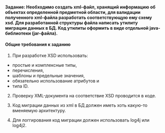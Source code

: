 #### Задание: Необходимо создать xml-файл, хранящий информацию об объектах определенной предметной области, для валидации полученного xml-файла разработать соответствующую ему схему xsd. Для разработанной структуры файла написать утилиту миграции данных в БД. Код утилиты оформить в виде отдельной java-библиотеки (jar-файла).

#### Общие требования к заданию
1. При разработке XSD использовать:
* простые и комплексные типы,
* перечисления,
* шаблоны и предельные значения,
* обязательно использование атрибутов и
* типа ID.

2. Проверку XML-документа на соответствие XSD проводится в коде.

3. Код миграции данных из xml в БД должен иметь хоть какую-то вменяемую
архитектуру.

4. Для логгирования код миграции должен использовать log4j или log4j2.
